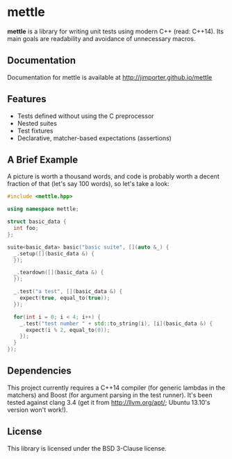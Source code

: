 # mettle

**mettle** is a library for writing unit tests using modern C++ (read: C++14).
Its main goals are readability and avoidance of unnecessary macros.

## Documentation

Documentation for mettle is available at http://jimporter.github.io/mettle

## Features

* Tests defined without using the C preprocessor
* Nested suites
* Test fixtures
* Declarative, matcher-based expectations (assertions)

## A Brief Example

A picture is worth a thousand words, and code is probably worth a decent
fraction of that (let's say 100 words), so let's take a look:

```c++
#include <mettle.hpp>

using namespace mettle;

struct basic_data {
  int foo;
};

suite<basic_data> basic("basic suite", [](auto &_) {
  _.setup([](basic_data &) {
  });

  _.teardown([](basic_data &) {
  });

  _.test("a test", [](basic_data &) {
    expect(true, equal_to(true));
  });

  for(int i = 0; i < 4; i++) {
    _.test("test number " + std::to_string(i), [i](basic_data &) {
      expect(i % 2, equal_to(0));
    });
  }
});
```

## Dependencies

This project currently requires a C++14 compiler (for generic lambdas in the
matchers) and Boost (for argument parsing in the test runner). It's been tested
against clang 3.4 (get it from http://llvm.org/apt/; Ubuntu 13.10's version
won't work!).

## License

This library is licensed under the BSD 3-Clause license.
